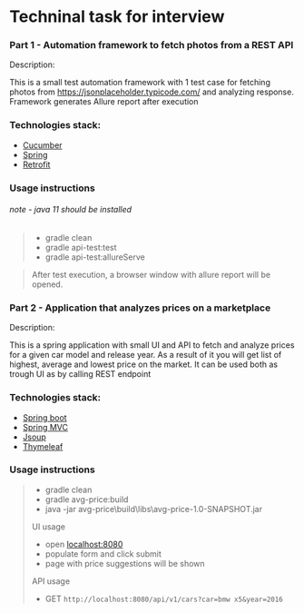 # Techninal task for interview

### Part 1 - Automation framework to fetch photos from a REST API

Description:

This is a small test automation framework with 1 test case for fetching photos
from https://jsonplaceholder.typicode.com/ and analyzing response. Framework generates Allure report after execution

### Technologies stack:

- [Cucumber](https://cucumber.io/)
- [Spring](https://spring.io/)
- [Retrofit](https://square.github.io/retrofit/)

### Usage instructions

###### note - java 11 should be installed

> - gradle clean
>- gradle api-test:test
>- gradle api-test:allureServe

> After test execution, a browser window with allure report will be opened.

### Part 2 - Application that analyzes prices on a marketplace

Description:

This is a spring application with small UI and API to fetch and analyze prices for a given car model and release year.
As a result of it you will get list of highest, average and lowest price on the market. It can be used both as trough UI as by calling REST endpoint

### Technologies stack:

- [Spring boot](https://spring.io/projects/spring-boot)
- [Spring MVC](https://spring.io/guides/gs/serving-web-content/)
- [Jsoup](https://jsoup.org/)
- [Thymeleaf](https://www.thymeleaf.org/)

### Usage instructions

> - gradle clean
>- gradle avg-price:build
>- java -jar avg-price\build\libs\avg-price-1.0-SNAPSHOT.jar
> 
>
> UI usage
>- open [localhost:8080](localhost:8080)
>- populate form and click submit
>- page with price suggestions will be shown
>
> API usage
>- GET `http://localhost:8080/api/v1/cars?car=bmw x5&year=2016`


